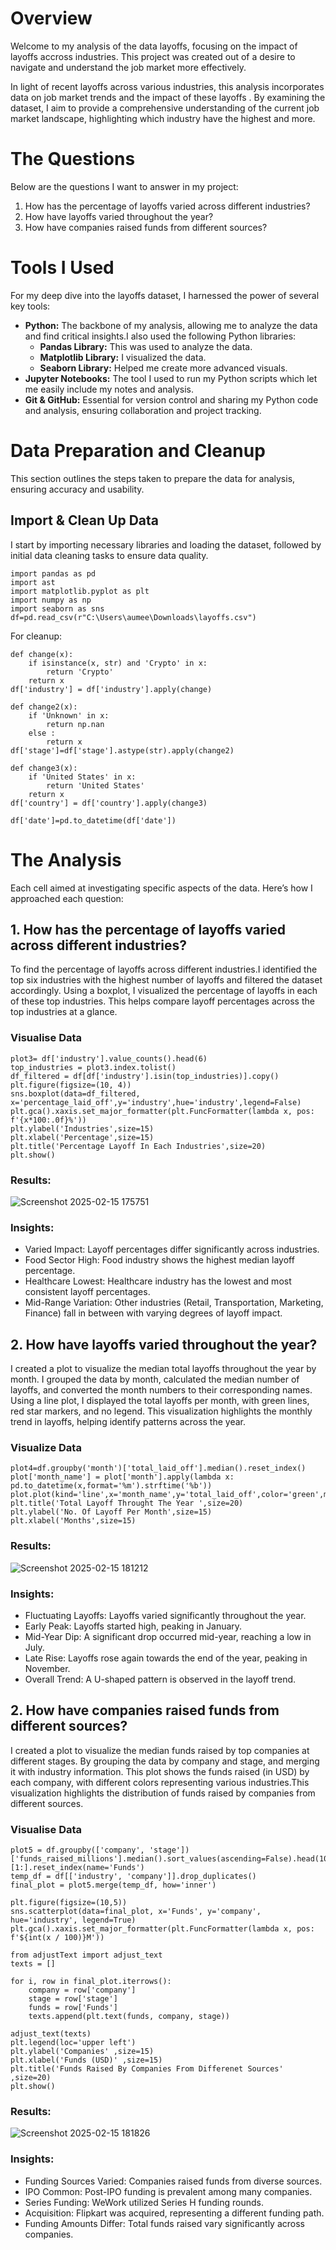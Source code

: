 # Overview

Welcome to my analysis of the data layoffs, focusing on the impact of layoffs accross industries. This project was created out of a desire to navigate and understand the job market more effectively. 

In light of recent layoffs across various industries, this analysis incorporates data on job market trends and the impact of these layoffs . By examining the dataset, I aim to provide a comprehensive understanding of the current job market landscape, highlighting which industry have the highest and more.

# The Questions

Below are the questions I want to answer in my project:

1. How has the percentage of layoffs varied across different industries?
2. How have layoffs varied throughout the year?
3. How have companies raised funds from different sources?

# Tools I Used

For my deep dive into the layoffs dataset, I harnessed the power of several key tools:

- **Python:** The backbone of my analysis, allowing me to analyze the data and find critical insights.I also used the following Python libraries:
    - **Pandas Library:** This was used to analyze the data. 
    - **Matplotlib Library:** I visualized the data.
    - **Seaborn Library:** Helped me create more advanced visuals. 
- **Jupyter Notebooks:** The tool I used to run my Python scripts which let me easily include my notes and analysis.
- **Git & GitHub:** Essential for version control and sharing my Python code and analysis, ensuring collaboration and project tracking.

# Data Preparation and Cleanup

This section outlines the steps taken to prepare the data for analysis, ensuring accuracy and usability.

## Import & Clean Up Data

I start by importing necessary libraries and loading the dataset, followed by initial data cleaning tasks to ensure data quality.

```
import pandas as pd
import ast
import matplotlib.pyplot as plt
import numpy as np
import seaborn as sns
df=pd.read_csv(r"C:\Users\aumee\Downloads\layoffs.csv")
```
For cleanup:

```
def change(x):
    if isinstance(x, str) and 'Crypto' in x:
        return 'Crypto'
    return x
df['industry'] = df['industry'].apply(change)

def change2(x):
    if 'Unknown' in x:
        return np.nan
    else :
        return x
df['stage']=df['stage'].astype(str).apply(change2)

def change3(x):
    if 'United States' in x:
        return 'United States'
    return x
df['country'] = df['country'].apply(change3)

df['date']=pd.to_datetime(df['date'])

```

# The Analysis

Each cell aimed at investigating specific aspects of the data. Here’s how I approached each question:

## 1. How has the percentage of layoffs varied across different industries?

To find the percentage of layoffs across different industries.I identified the top six industries with the highest number of layoffs and filtered the dataset accordingly. Using a boxplot, I visualized the percentage of layoffs in each of these top industries. This helps compare layoff percentages across the top industries at a glance.

### Visualise Data

```
plot3= df['industry'].value_counts().head(6)
top_industries = plot3.index.tolist()
df_filtered = df[df['industry'].isin(top_industries)].copy()
plt.figure(figsize=(10, 4))
sns.boxplot(data=df_filtered, x='percentage_laid_off',y='industry',hue='industry',legend=False)
plt.gca().xaxis.set_major_formatter(plt.FuncFormatter(lambda x, pos: f'{x*100:.0f}%'))
plt.ylabel('Industries',size=15)
plt.xlabel('Percentage',size=15)
plt.title('Percentage Layoff In Each Industries',size=20)
plt.show()
```

### Results:

![Screenshot 2025-02-15 175751](https://github.com/user-attachments/assets/eccfec7c-3966-48f1-b41c-e4731657e7ce)

### Insights:

* Varied Impact: Layoff percentages differ significantly across industries.
* Food Sector High: Food industry shows the highest median layoff percentage.
* Healthcare Lowest: Healthcare industry has the lowest and most consistent layoff percentages.
* Mid-Range Variation: Other industries (Retail, Transportation, Marketing, Finance) fall in between with varying degrees of layoff impact.

## 2. How have layoffs varied throughout the year?

I created a plot to visualize the median total layoffs throughout the year by month. I grouped the data by month, calculated the median number of layoffs, and converted the month numbers to their corresponding names. Using a line plot, I displayed the total layoffs per month, with green lines, red star markers, and no legend. This visualization highlights the monthly trend in layoffs, helping identify patterns across the year.

### Visualize Data

```
plot4=df.groupby('month')['total_laid_off'].median().reset_index()
plot['month_name'] = plot['month'].apply(lambda x: pd.to_datetime(x,format='%m').strftime('%b'))
plot.plot(kind='line',x='month_name',y='total_laid_off',color='green',marker='*',markerfacecolor='red',markersize=10,legend=False)
plt.title('Total Layoff Throught The Year ',size=20)
plt.ylabel('No. Of Layoff Per Month',size=15)
plt.xlabel('Months',size=15)
```
### Results:

![Screenshot 2025-02-15 181212](https://github.com/user-attachments/assets/33f90366-ead8-4a47-b393-6fef5b43809f)

### Insights:

* Fluctuating Layoffs: Layoffs varied significantly throughout the year.
* Early Peak: Layoffs started high, peaking in January.
* Mid-Year Dip:  A significant drop occurred mid-year, reaching a low in July.
* Late Rise: Layoffs rose again towards the end of the year, peaking in November.
* Overall Trend:  A U-shaped pattern is observed in the layoff trend.

## 2. How have companies raised funds from different sources? 

I created a plot to visualize the median funds raised by top companies at different stages. By grouping the data by company and stage, and merging it with industry information. This plot shows the funds raised (in USD) by each company, with different colors representing various industries.This visualization highlights the distribution of funds raised by companies from different sources.

### Visualise Data

```
plot5 = df.groupby(['company', 'stage'])['funds_raised_millions'].median().sort_values(ascending=False).head(10)[1:].reset_index(name='Funds')
temp_df = df[['industry', 'company']].drop_duplicates()
final_plot = plot5.merge(temp_df, how='inner')

plt.figure(figsize=(10,5))
sns.scatterplot(data=final_plot, x='Funds', y='company', hue='industry', legend=True)
plt.gca().xaxis.set_major_formatter(plt.FuncFormatter(lambda x, pos: f'${int(x / 100)}M'))

from adjustText import adjust_text
texts = []

for i, row in final_plot.iterrows():
    company = row['company']
    stage = row['stage']
    funds = row['Funds']
    texts.append(plt.text(funds, company, stage))

adjust_text(texts)
plt.legend(loc='upper left')
plt.ylabel('Companies' ,size=15)
plt.xlabel('Funds (USD)' ,size=15)
plt.title('Funds Raised By Companies From Differenet Sources' ,size=20)
plt.show()

```

### Results:

![Screenshot 2025-02-15 181826](https://github.com/user-attachments/assets/8e1d91ac-f95d-4854-9121-b3b10b568c93)

### Insights:

* Funding Sources Varied: Companies raised funds from diverse sources.
* IPO Common:  Post-IPO funding is prevalent among many companies.
* Series Funding: WeWork utilized Series H funding rounds.
* Acquisition: Flipkart was acquired, representing a different funding path.
* Funding Amounts Differ: Total funds raised vary significantly across companies.






 


